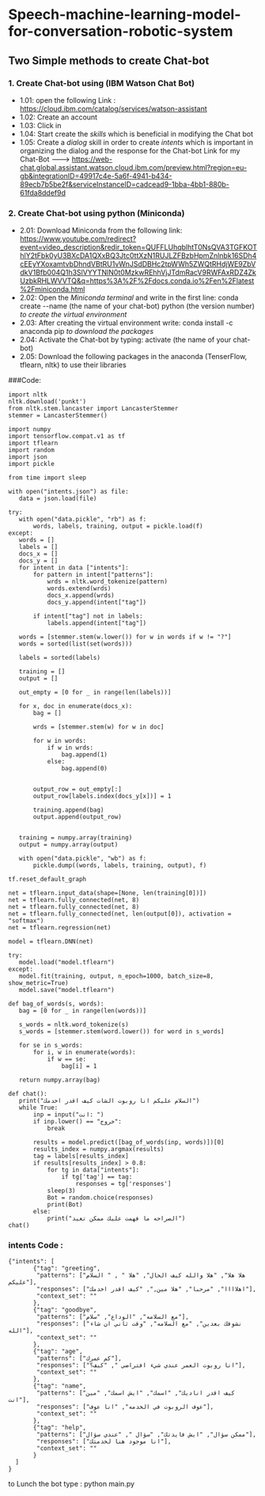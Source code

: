  # Speech-machine-learning-model-for-conversation-robotic-system
## Two Simple methods to create Chat-bot 
### 1. Create Chat-bot using (IBM Watson Chat Bot)
* 1.01: open the following Link : https://cloud.ibm.com/catalog/services/watson-assistant
* 1.02: Create an account 
* 1.03: Click in <Create an assistant>
* 1.04: Start create the *skills* which is beneficial in modifying the Chat bot
* 1.05: Create a *dialog* skill in order to create *intents* which is important in organizing the dialog and the response for the Chat-bot
Link for my Chat-Bot ---> https://web-chat.global.assistant.watson.cloud.ibm.com/preview.html?region=eu-gb&integrationID=49917c4e-5a6f-4941-b434-89ecb7b5be2f&serviceInstanceID=cadcead9-1bba-4bb1-880b-61fda8ddef9d 

### 2. Create Chat-bot using python (Miniconda) 
* 2.01: Download Miniconda from the following link: https://www.youtube.com/redirect?event=video_description&redir_token=QUFFLUhqblhtT0NsQVA3TGFKOThlY2tFbk0yU3BXcDA1QXxBQ3Jtc0ttXzN1RUJLZFBzbHpmZnlnbk16SDh4cEEyYXoxamtvbDhndVBtRU1vWnJSdDBHc2tpWWh5ZWQtRHdjWE9ZbVdkV1Bfb004Q1h3SlVYYTNlN0t0MzkwREhhVjJTdmRacV9RWFAxRDZ4ZkUzbkRHLWVVTQ&q=https%3A%2F%2Fdocs.conda.io%2Fen%2Flatest%2Fminiconda.html
* 2.02: Open the *Miniconda terminal* and write in the first line: conda create --name (the name of your chat-bot) python (the version number) *to create the virtual environment*
* 2.03: After creating the virtual environment write: conda install -c anaconda pip *to download the packages*
* 2.04: Activate the Chat-bot by typing: activate (the name of your chat-bot) 
* 2.05: Download the following packages in the anaconda (TenserFlow, tflearn, nltk) to use their libraries
  
###Code: 
 ```
 import nltk
nltk.download('punkt')
from nltk.stem.lancaster import LancasterStemmer
stemmer = LancasterStemmer()

import numpy
import tensorflow.compat.v1 as tf
import tflearn 
import random
import json
import pickle

from time import sleep

with open("intents.json") as file:
    data = json.load(file)

try:
    with open("data.pickle", "rb") as f:
        words, labels, training, output = pickle.load(f)
except:
    words = []
    labels = []
    docs_x = []
    docs_y = [] 
    for intent in data ["intents"]:
        for pattern in intent["patterns"]:
            wrds = nltk.word_tokenize(pattern)
            words.extend(wrds)
            docs_x.append(wrds)
            docs_y.append(intent["tag"])

        if intent["tag"] not in labels:
            labels.append(intent["tag"])

    words = [stemmer.stem(w.lower()) for w in words if w != "?"]
    words = sorted(list(set(words)))

    labels = sorted(labels)

    training = []
    output = []

    out_empty = [0 for _ in range(len(labels))]

    for x, doc in enumerate(docs_x):
        bag = []

        wrds = [stemmer.stem(w) for w in doc]

        for w in words:
            if w in wrds:
                bag.append(1)
            else:
                bag.append(0)


        output_row = out_empty[:]
        output_row[labels.index(docs_y[x])] = 1

        training.append(bag)
        output.append(output_row)


    training = numpy.array(training)
    output = numpy.array(output)

    with open("data.pickle", "wb") as f:
        pickle.dump((words, labels, training, output), f)

tf.reset_default_graph

net = tflearn.input_data(shape=[None, len(training[0])])
net = tflearn.fully_connected(net, 8)
net = tflearn.fully_connected(net, 8)
net = tflearn.fully_connected(net, len(output[0]), activation = "softmax")
net = tflearn.regression(net)

model = tflearn.DNN(net)

try:
    model.load("model.tflearn")
except:
    model.fit(training, output, n_epoch=1000, batch_size=8, show_metric=True)
    model.save("model.tflearn")

def bag_of_words(s, words):
    bag = [0 for _ in range(len(words))]

    s_words = nltk.word_tokenize(s)
    s_words = [stemmer.stem(word.lower()) for word in s_words]

    for se in s_words:
        for i, w in enumerate(words):
            if w == se:
                bag[i] = 1
            
    return numpy.array(bag)

def chat():
    print("السلام عليكم انا روبوت الشات كيف اقدر اخدمك")
    while True:
        inp = input("انت: ")
        if inp.lower() == "خروج":
            break

        results = model.predict([bag_of_words(inp, words)])[0]
        results_index = numpy.argmax(results)
        tag = labels[results_index]
        if results[results_index] > 0.8:
            for tg in data["intents"]:
                if tg['tag'] == tag:
                    responses = tg['responses']
            sleep(3)
            Bot = random.choice(responses)
            print(Bot)
        else:
            print("الصراحه ما فهمت عليك ممكن تعيد")
chat()
 ```
 ### intents Code : 
 ```
 {"intents": [
        {"tag": "greeting",
         "patterns": ["هلا هلا", "هلا والله كيف الحال", "هلا " , " السلام عليكم"],
         "responses": ["اهلاااا", "مرحبا", "هلا مين,", "كيف اقدر اخدمك"],
         "context_set": ""
        },
        {"tag": "goodbye",
         "patterns": ["مع السلامه", "الوداع", "سلام"],
         "responses": ["نشوفك بعدين", "مع السلامه", "وقت ثاني ان شاء الله"],
         "context_set": ""
        },
        {"tag": "age",
         "patterns": ["كم عمرك"],
         "responses": ["انا روبوت العمر عندي شيء افتراضي ", "كيف؟"],
         "context_set": ""
        },
        {"tag": "name",
         "patterns": ["كيف اقدر اناديك", "اسمك", "ايش اسمك", "مين انت"],
         "responses": ["عوف الروبوت في الخدمه", "انا عوف"],
         "context_set": ""
        },
        {"tag": "help",
         "patterns": ["ممكن سؤال", "ايش فايدتك", "سؤال ", "عندي سؤال"],
         "responses": ["انا موجود هنا لخدمتك"],
         "context_set": ""
        }
   ]
}
 ```
to Lunch the bot type : python main.py 
 

